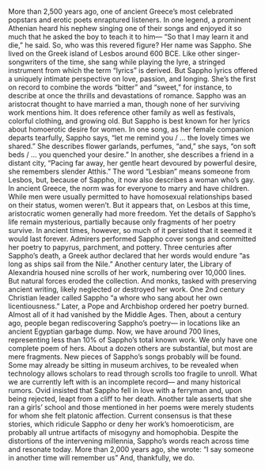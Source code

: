 More than 2,500 years ago, one of ancient Greece’s most celebrated  popstars and erotic poets enraptured listeners. In one legend, a prominent Athenian heard his nephew singing one of their songs and enjoyed it so much that he asked  the boy to teach it to him— “So that I may learn it and die,” he said. So, who was this revered figure? Her name was Sappho. She lived on the Greek island  of Lesbos around 600 BCE. Like other singer-songwriters of the time, she sang while playing the lyre, a stringed instrument from which the term “lyrics” is derived. But Sappho lyrics offered a uniquely intimate perspective on love, passion, and longing. She’s the first on record to combine the  words “bitter” and “sweet,” for instance, to describe at once the thrills  and devastations of romance. Sappho was an aristocrat thought to have married a man, though none of her surviving work mentions him. It does reference other family as well as festivals, colorful clothing, and growing old. But Sappho is best known for her lyrics about homoerotic desire for women. In one song, as her female companion departs tearfully, Sappho says, “let me remind you / ... the lovely times we shared.” She describes flower garlands, perfumes, “and,” she says, “on soft beds /  ... you quenched your desire.” In another, she describes  a friend in a distant city, “Pacing far away, her gentle heart devoured by powerful desire, she remembers slender Atthis.” The word “Lesbian” means  someone from Lesbos, but, because of Sappho,  it now also describes a woman who’s gay. In ancient Greece, the norm was  for everyone to marry and have children. While men were usually permitted to have homosexual relationships based on their status,  women weren’t. But it appears that,  on Lesbos at this time, aristocratic women generally had more freedom. Yet the details of Sappho’s life remain mysterious, partially because only fragments  of her poetry survive. In ancient times, however,  so much of it persisted that it seemed it would last forever. Admirers performed Sappho cover songs and committed her poetry to papyrus, parchment, and pottery. Three centuries after Sappho’s death, a Greek author declared that her words would endure “as long as ships sail from the Nile.” Another century later, the Library of  Alexandria housed  nine scrolls of her work, numbering over 10,000 lines. But natural forces eroded the collection. And monks, tasked with preserving  ancient writing, likely neglected or destroyed her work. One 2nd century Christian leader  called Sappho “a whore who sang about her own licentiousness.” Later, a Pope and Archbishop ordered her poetry burned. Almost all of it had vanished by the Middle Ages. Then, about a century ago, people began rediscovering  Sappho’s poetry— in locations like an ancient Egyptian  garbage dump. Now, we have around 700 lines, representing less than 10% of Sappho’s total known work. We only have one complete poem of hers. About a dozen others are substantial, but most are mere fragments. New pieces of Sappho’s songs  probably will be found. Some may already be sitting  in museum archives, to be revealed when technology  allows scholars to read through scrolls  too fragile to unroll. What we are currently left  with is an incomplete record— and many historical rumors. Ovid insisted that Sappho fell  in love with a ferryman and, upon being rejected, leapt from a cliff to her death. Another tale asserts that she ran  a girls’ school and those mentioned in her poems were merely students for whom she felt platonic affection. Current consensus is that these stories, which ridicule Sappho  or deny her work’s homoeroticism, are probably all untrue artifacts of misogyny and homophobia. Despite the distortions  of the intervening millennia, Sappho’s words reach across time and resonate today. More than 2,000 years ago, she wrote: “I say someone in another time  will remember us” And, thankfully, we do. 